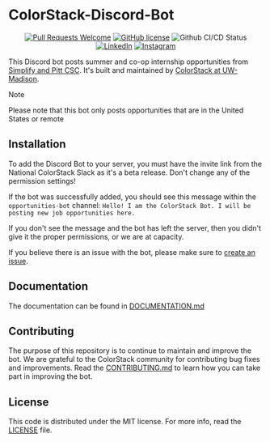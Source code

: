 # ColorStack-Discord-Bot

<div align="center">

[![Pull Requests Welcome](https://img.shields.io/badge/PRs-welcome-brightgreen.svg?style=flat)](https://github.com/colorstackatuw/ColorStack-Discord-Bot/blob/main/CONTRIBUTING.md)
[![GitHub license](https://img.shields.io/badge/license-MIT-blue.svg)](https://github.com/colorstackatuw/ColorStack-Discord-Bot/blob/main/LICENSE)
![Github CI/CD Status](https://github.com/colorstackatuw/ColorStack-Discord-Bot/actions/workflows/deploy-vm.yml/badge.svg)
[![LinkedIn](https://img.shields.io/badge/ColorStack%20at%20UW--Madison-0077B5?style=for-the-badge&logo=linkedin&logoColor=white&style=flat-square)](https://www.linkedin.com/company/colorstack-at-uw-madison)
[![Instagram](https://img.shields.io/badge/colorstackatuw-E4405F?style=for-the-badge&logo=instagram&logoColor=white&style=flat-square)](https://instagram.com/colorstackatuw)

</div>

This Discord bot posts summer and co-op internship opportunities from [Simplify and Pitt CSC](https://github.com/SimplifyJobs/Summer2025-Internships). It's built and maintained by [ColorStack at UW-Madison](https://colorstack.cs.wisc.edu/).

> [!NOTE]
> Please note that this bot only posts opportunities that are in the United States or remote

## Installation

To add the Discord Bot to your server, you must have the invite link from the National ColorStack Slack as it's a beta release. Don't change any of the permission settings!

If the bot was successfully added, you should see this message within the `opportunities-bot` channel: `Hello! I am the ColorStack Bot. I will be posting new job opportunities here.`

If you don't see the message and the bot has left the server, then you didn't give it the proper permissions, or we are at capacity.

If you believe there is an issue with the bot, please make sure to [create an issue](https://github.com/colorstackatuw/ColorStack-Discord-Bot/issues).

## Documentation

The documentation can be found in [DOCUMENTATION.md](https://github.com/colorstackatuw/ColorStack-Discord-Bot/blob/main/DOCUMENTATION.md)

## Contributing

The purpose of this repository is to continue to maintain and improve the bot. We are grateful to the ColorStack community for contributing bug fixes and improvements. Read the [CONTRIBUTING.md](https://github.com/colorstackatuw/ColorStack-Discord-Bot/blob/main/CONTRIBUTING.md) to learn how you can take part in improving the bot.

## License

This code is distributed under the MIT license. For more info, read the [LICENSE](LICENSE) file.
